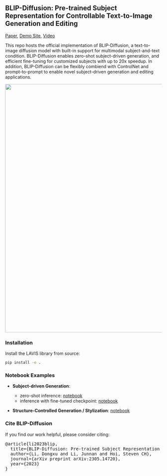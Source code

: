 ## BLIP-Diffusion: Pre-trained Subject Representation for Controllable Text-to-Image Generation and Editing
[Paper](https://arxiv.org/abs/2305.14720), [Demo Site](https://dxli94.github.io/BLIP-Diffusion-website/), [Video](https://youtu.be/Wf09s4JnDb0)

This repo hosts the official implementation of BLIP-Diffusion, a text-to-image diffusion model with built-in support for multimodal subject-and-text condition. BLIP-Diffusion enables zero-shot subject-driven generation, and efficient fine-tuning for customized subjects with up to 20x speedup. In addition, BLIP-Diffusion can be flexibly combiend with ControlNet and prompt-to-prompt to enable novel subject-driven generation and editing applications.

<img src="teaser-website.png" width="800">


### Installation

Install the LAVIS library from source:

```bash
pip install -e .
```

### Notebook Examples
- **Subject-driven Generation**: 
  - zero-shot inference: [notebook](https://github.com/salesforce/LAVIS/blob/main/projects/blip-diffusion/notebooks/generation_zeroshot.ipynb)
  - inference with fine-tuned checkpoint: [notebook](https://github.com/salesforce/LAVIS/blob/main/projects/blip-diffusion/notebooks/generation_finetuned_dog.ipynb)

- **Structure-Controlled Generation / Stylization**: [notebook](https://github.com/salesforce/LAVIS/blob/main/projects/blip-diffusion/notebooks/stylization.ipynb)

### Cite BLIP-Diffusion
If you find our work helpful, please consider citing:
<pre>
@article{li2023blip,
  title={BLIP-Diffusion: Pre-trained Subject Representation for Controllable Text-to-Image Generation and Editing},
  author={Li, Dongxu and Li, Junnan and Hoi, Steven CH},
  journal={arXiv preprint arXiv:2305.14720},
  year={2023}
}
</pre>
